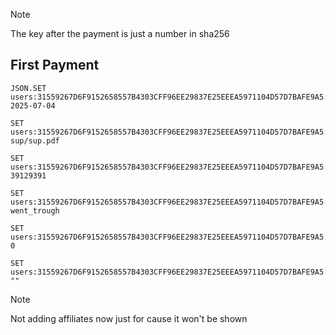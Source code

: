 
> [!NOTE]
> The key after the payment is just a number in sha256

## First Payment

```redis
JSON.SET users:31559267D6F9152658557B4303CFF96EE29837E25EEEA5971104D57D7BAFE9A5:payments:5FECEB66FFC86F38D952786C6D696C79C2DBC239DD4E91B46729D73A27FB57E9:date_created 2025-07-04
```

```redis
SET users:31559267D6F9152658557B4303CFF96EE29837E25EEEA5971104D57D7BAFE9A5:payments:5FECEB66FFC86F38D952786C6D696C79C2DBC239DD4E91B46729D73A27FB57E9:comprobante_bucket sup/sup.pdf
```

```redis
SET users:31559267D6F9152658557B4303CFF96EE29837E25EEEA5971104D57D7BAFE9A5:payments:5FECEB66FFC86F38D952786C6D696C79C2DBC239DD4E91B46729D73A27FB57E9:ticket_number 39129391
```

```redis
SET users:31559267D6F9152658557B4303CFF96EE29837E25EEEA5971104D57D7BAFE9A5:payments:5FECEB66FFC86F38D952786C6D696C79C2DBC239DD4E91B46729D73A27FB57E9:status went_trough
```

```redis
SET users:31559267D6F9152658557B4303CFF96EE29837E25EEEA5971104D57D7BAFE9A5:payments:5FECEB66FFC86F38D952786C6D696C79C2DBC239DD4E91B46729D73A27FB57E9:quantity 0
```

```redis
SET users:31559267D6F9152658557B4303CFF96EE29837E25EEEA5971104D57D7BAFE9A5:payments:5FECEB66FFC86F38D952786C6D696C79C2DBC239DD4E91B46729D73A27FB57E9:comments ""
```

> [!NOTE]
> Not adding affiliates now just for cause it won't be shown

